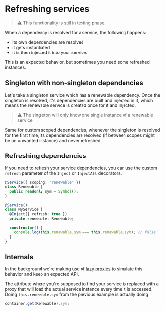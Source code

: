 # Refreshing services

> ⚠️ This functionality is still in testing phase.

When a dependency is resolved for a service, the following happens:

- its own dependencies are resolved
- it gets instantiated
- it is then injected it into your service.

This is an expected behavior, but sometimes you need some refreshed instances.

## Singleton with non-singleton dependencies

Let's take a singleton service which has a renewable dependency. Once the singleton is resolved,
it's dependencies are built and injected in it, which means the renewable service is created once for
it and injected.

> ⚠️ The singleton will only know one single instance of a renewable service

Same for custom scoped dependencies, whenever the singleton is resolved for the first time, its dependencies
are resolved (if between scopes might be an unwanted instance) and never refreshed.

## Refreshing dependencies

If you need to refresh your service dependencies, you can use the custom `refresh` parameter of the `Inject` or `InjectAll`
decorators.

```typescript
@Service({ scoping: "renewable" })
class Renewable {
  public readonly sym = Symbol();
}

@Service()
class MyService {
  @Inject({ refresh: true })
  private renewable: Renewable;

  constructor() {
    console.log(this.renewable.sym === this.renewable.sym); // false
  }
}
```

## Internals

In the background we're making use of [lazy proxies](https://guigui.ch/articles/typescript-lazy-proxy.html)
to simulate this behavior and keep an expected API.

The attribute where you're supposed to find your service is replaced with a proxy
that will load the actual service instance every time it is accessed. Doing `this.renewable.sym` from the previous
example is actually doing

```typescript
container.get(Renewable).sym;
```
